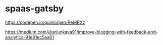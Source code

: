 # spaas-gatsby

https://codepen.io/quinlo/pen/ReMRXz

https://medium.com/@arjunkava91/improve-blogging-with-feedback-and-analytics-91e81ec5ea61

 <!-- TODO add more content! -->